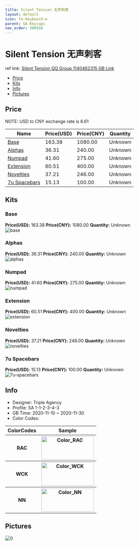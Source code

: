 ```yaml
---
title: Silent Tension 无声刺客
layout: default
icon: fa-keyboard-o
parent: SA Keycaps
nav_order: 300910
---
```


# Silent Tension 无声刺客

ref link: [Silent Tension QQ Group 1140462315 GB Link]()

* [Price](#price)
* [Kits](#kits)
* [Info](#info)
* [Pictures](#pictures)

## Price

NOTE: USD to CNY exchange rate is 6.61

| Name          | Price(USD)   |  Price(CNY) | Quantity |
| ------------- | ------------ |  ---------- | -------- |
|[Base](#base)|163.38|1080.00|Unknown|
|[Alphas](#alphas)|36.31|240.00|Unknown|
|[Numpad](#numpad)|41.60|275.00|Unknown|
|[Extension](#extension)|60.51|400.00|Unknown|
|[Novelties](#novelties)|37.21|246.00|Unknown|
|[7u Spacebars](#7u-spacebars)|15.13|100.00|Unknown|

## Kits
### Base  
**Price(USD):** 163.38	**Price(CNY):** 1080.00	**Quantity:** Unknown  
<img src="{{ 'assets/images/sa-keycaps/Silent-Tension/kits_pics/base.jpg' | relative_url }}" alt="base" class="image featured">

### Alphas  
**Price(USD):** 36.31	**Price(CNY):** 240.00	**Quantity:** Unknown  
<img src="{{ 'assets/images/sa-keycaps/Silent-Tension/kits_pics/alphas.jpg' | relative_url }}" alt="alphas" class="image featured">

### Numpad  
**Price(USD):** 41.60	**Price(CNY):** 275.00	**Quantity:** Unknown  
<img src="{{ 'assets/images/sa-keycaps/Silent-Tension/kits_pics/numpad.jpg' | relative_url }}" alt="numpad" class="image featured">

### Extension  
**Price(USD):** 60.51	**Price(CNY):** 400.00	**Quantity:** Unknown  
<img src="{{ 'assets/images/sa-keycaps/Silent-Tension/kits_pics/extension.jpg' | relative_url }}" alt="extension" class="image featured">

### Novelties  
**Price(USD):** 37.21	**Price(CNY):** 246.00	**Quantity:** Unknown  
<img src="{{ 'assets/images/sa-keycaps/Silent-Tension/kits_pics/novelties.jpg' | relative_url }}" alt="novelties" class="image featured">

### 7u Spacebars  
**Price(USD):** 15.13	**Price(CNY):** 100.00	**Quantity:** Unknown  
<img src="{{ 'assets/images/sa-keycaps/Silent-Tension/kits_pics/7u-spacebars.jpg' | relative_url }}" alt="7u-spacebars" class="image featured">

## Info
* Designer: Triple Agency  
* Profile: SA 1-1-2-3-4-3  
* GB Time: 2020-11-10 ~ 2020-11-30  
* Color Codes:  

<table style="width:100%">
  <tr>
    <th>ColorCodes</th>
    <th>Sample</th>
  </tr>  <tr>
    <th>RAC</th>
    <th><img src="{{ 'assets/images/sa-keycaps/SP_ColorCodes/abs/SP_Abs_ColorCodes_RAC.png' | relative_url }}" alt="Color_RAC" height="75" width="170"></th>
  </tr>
  <tr>
    <th>WCK</th>
    <th><img src="{{ 'assets/images/sa-keycaps/SP_ColorCodes/abs/SP_Abs_ColorCodes_WCK.png' | relative_url }}" alt="Color_WCK" height="75" width="170"></th>
  </tr>
  <tr>
    <th>NN</th>
    <th><img src="{{ 'assets/images/sa-keycaps/SP_ColorCodes/abs/SP_Abs_ColorCodes_NN.png' | relative_url }}" alt="Color_NN" height="75" width="170"></th>
  </tr>
</table>

## Pictures  
<img src="{{ 'assets/images/sa-keycaps/Silent-Tension/rendering_pics/0.jpg' | relative_url }}" alt="0" class="image featured">
